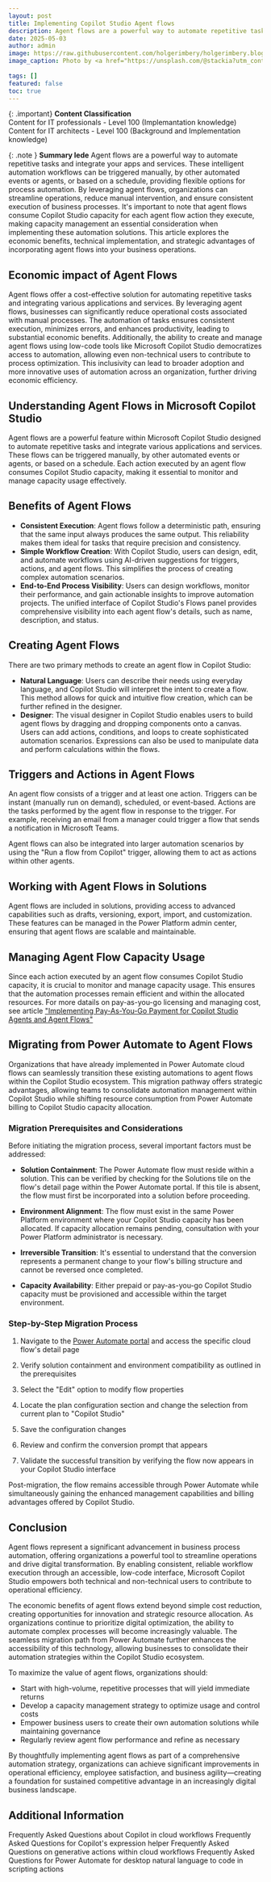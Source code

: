 ```yaml
---
layout: post
title: Implementing Copilot Studio Agent flows 
description: Agent flows are a powerful way to automate repetitive tasks and integrate your apps and services. These intelligent automation workflows can be triggered manually, by other automated events or agents, or based on a schedule, providing flexible options for process automation. By leveraging agent flows, organizations can streamline operations, reduce manual intervention, and ensure consistent execution of business processes.
date: 2025-05-03
author: admin
image: https://raw.githubusercontent.com/holgerimbery/holgerimbery.blog/main/holgerimbery/images/05/stackie-jia-12ea-y_1-UE-unsplash.jpg
image_caption: Photo by <a href="https://unsplash.com/@stackia?utm_content=creditCopyText&utm_medium=referral&utm_source=unsplash">Stackie Jia</a> on <a href="https://unsplash.com/photos/timelapse-photography-of-vehicle-tailights-in-street-with-lighted-post-beside-buildings-at-daytime-12ea-y_1-UE?utm_content=creditCopyText&utm_medium=referral&utm_source=unsplash">Unsplash</a>
      
tags: []
featured: false
toc: true
---
```


{: .important} 
**Content Classification**   
Content for IT professionals - Level 100 (Implemantation knowledge)   
Content for IT architects - Level 100 (Background and Implementation knowledge)   

{: .note } 
**Summary lede** 
Agent flows are a powerful way to automate repetitive tasks and integrate your apps and services. These intelligent automation workflows can be triggered manually, by other automated events or agents, or based on a schedule, providing flexible options for process automation. By leveraging agent flows, organizations can streamline operations, reduce manual intervention, and ensure consistent execution of business processes. It's important to note that agent flows consume Copilot Studio capacity for each agent flow action they execute, making capacity management an essential consideration when implementing these automation solutions. This article explores the economic benefits, technical implementation, and strategic advantages of incorporating agent flows into your business operations.

## Economic impact of Agent Flows
Agent flows offer a cost-effective solution for automating repetitive tasks and integrating various applications and services. By leveraging agent flows, businesses can significantly reduce operational costs associated with manual processes. The automation of tasks ensures consistent execution, minimizes errors, and enhances productivity, leading to substantial economic benefits. Additionally, the ability to create and manage agent flows using low-code tools like Microsoft Copilot Studio democratizes access to automation, allowing even non-technical users to contribute to process optimization. This inclusivity can lead to broader adoption and more innovative uses of automation across an organization, further driving economic efficiency.

## Understanding Agent Flows in Microsoft Copilot Studio
Agent flows are a powerful feature within Microsoft Copilot Studio designed to automate repetitive tasks and integrate various applications and services. These flows can be triggered manually, by other automated events or agents, or based on a schedule. Each action executed by an agent flow consumes Copilot Studio capacity, making it essential to monitor and manage capacity usage effectively.

## Benefits of Agent Flows
* **Consistent Execution**: Agent flows follow a deterministic path, ensuring that the same input always produces the same output. This reliability makes them ideal for tasks that require precision and consistency.
* **Simple Workflow Creation**: With Copilot Studio, users can design, edit, and automate workflows using AI-driven suggestions for triggers, actions, and agent flows. This simplifies the process of creating complex automation scenarios.
* **End-to-End Process Visibility**: Users can design workflows, monitor their performance, and gain actionable insights to improve automation projects. The unified interface of Copilot Studio's Flows panel provides comprehensive visibility into each agent flow's details, such as name, description, and status.

## Creating Agent Flows
There are two primary methods to create an agent flow in Copilot Studio:

* **Natural Language**: Users can describe their needs using everyday language, and Copilot Studio will interpret the intent to create a flow. This method allows for quick and intuitive flow creation, which can be further refined in the designer.
* **Designer**: The visual designer in Copilot Studio enables users to build agent flows by dragging and dropping components onto a canvas. Users can add actions, conditions, and loops to create sophisticated automation scenarios. Expressions can also be used to manipulate data and perform calculations within the flows.

## Triggers and Actions in Agent Flows
An agent flow consists of a trigger and at least one action. Triggers can be instant (manually run on demand), scheduled, or event-based. Actions are the tasks performed by the agent flow in response to the trigger. For example, receiving an email from a manager could trigger a flow that sends a notification in Microsoft Teams.

Agent flows can also be integrated into larger automation scenarios by using the "Run a flow from Copilot" trigger, allowing them to act as actions within other agents.

## Working with Agent Flows in Solutions
Agent flows are included in solutions, providing access to advanced capabilities such as drafts, versioning, export, import, and customization. These features can be managed in the Power Platform admin center, ensuring that agent flows are scalable and maintainable.

## Managing Agent Flow Capacity Usage
Since each action executed by an agent flow consumes Copilot Studio capacity, it is crucial to monitor and manage capacity usage. This ensures that the automation processes remain efficient and within the allocated resources.
For more datails on pay-as-you-go licensing and managing cost, see article ["Implementing Pay-As-You-Go Payment for Copilot Studio Agents and Agent Flows"](https://holgerimbery.blog/pay-as-you-go-payment-copilot-agents-agentflows)


## Migrating from Power Automate to Agent Flows

Organizations that have already implemented in Power Automate cloud flows can seamlessly transition these existing automations to agent flows within the Copilot Studio ecosystem. This migration pathway offers strategic advantages, allowing teams to consolidate automation management within Copilot Studio while shifting resource consumption from Power Automate billing to Copilot Studio capacity allocation.

### Migration Prerequisites and Considerations

Before initiating the migration process, several important factors must be addressed:

* **Solution Containment**: The Power Automate flow must reside within a solution. This can be verified by checking for the Solutions tile on the flow's detail page within the Power Automate portal. If this tile is absent, the flow must first be incorporated into a solution before proceeding.

* **Environment Alignment**: The flow must exist in the same Power Platform environment where your Copilot Studio capacity has been allocated. If capacity allocation remains pending, consultation with your Power Platform administrator is necessary.

* **Irreversible Transition**: It's essential to understand that the conversion represents a permanent change to your flow's billing structure and cannot be reversed once completed.

* **Capacity Availability**: Either prepaid or pay-as-you-go Copilot Studio capacity must be provisioned and accessible within the target environment.

### Step-by-Step Migration Process

1. Navigate to the [Power Automate portal](https://make.powerautomate.com/) and access the specific cloud flow's detail page

2. Verify solution containment and environment compatibility as outlined in the prerequisites
3. Select the "Edit" option to modify flow properties
4. Locate the plan configuration section and change the selection from current plan to "Copilot Studio"
5. Save the configuration changes
6. Review and confirm the conversion prompt that appears
7. Validate the successful transition by verifying the flow now appears in your Copilot Studio interface

Post-migration, the flow remains accessible through Power Automate while simultaneously gaining the enhanced management capabilities and billing advantages offered by Copilot Studio.


## Conclusion

Agent flows represent a significant advancement in business process automation, offering organizations a powerful tool to streamline operations and drive digital transformation. By enabling consistent, reliable workflow execution through an accessible, low-code interface, Microsoft Copilot Studio empowers both technical and non-technical users to contribute to operational efficiency.

The economic benefits of agent flows extend beyond simple cost reduction, creating opportunities for innovation and strategic resource allocation. As organizations continue to prioritize digital optimization, the ability to automate complex processes will become increasingly valuable. The seamless migration path from Power Automate further enhances the accessibility of this technology, allowing businesses to consolidate their automation strategies within the Copilot Studio ecosystem.

To maximize the value of agent flows, organizations should:
- Start with high-volume, repetitive processes that will yield immediate returns
- Develop a capacity management strategy to optimize usage and control costs
- Empower business users to create their own automation solutions while maintaining governance
- Regularly review agent flow performance and refine as necessary

By thoughtfully implementing agent flows as part of a comprehensive automation strategy, organizations can achieve significant improvements in operational efficiency, employee satisfaction, and business agility—creating a foundation for sustained competitive advantage in an increasingly digital business landscape.

## Additional Information
Frequently Asked Questions about Copilot in cloud workflows
Frequently Asked Questions for Copilot's expression helper
Frequently Asked Questions on generative actions within cloud workflows
Frequently Asked Questions for Power Automate for desktop natural language to code in scripting actions

